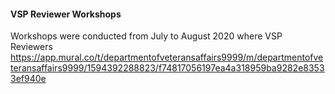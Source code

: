 #### VSP Reviewer Workshops
Workshops were conducted from July to August 2020 where VSP Reviewers
https://app.mural.co/t/departmentofveteransaffairs9999/m/departmentofveteransaffairs9999/1594392288823/f74817056197ea4a318959ba9282e83533ef940e
